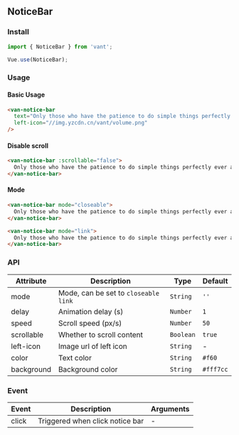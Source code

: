 ## NoticeBar

### Install
``` javascript
import { NoticeBar } from 'vant';

Vue.use(NoticeBar);
```

### Usage

#### Basic Usage

```html
<van-notice-bar
  text="Only those who have the patience to do simple things perfectly ever acquire the skill to do difficult things easily."
  left-icon="//img.yzcdn.cn/vant/volume.png"
/>
```

#### Disable scroll

```html
<van-notice-bar :scrollable="false">
  Only those who have the patience to do simple things perfectly ever acquire the skill to do difficult things easily.
</van-notice-bar>
```

#### Mode

```html
<van-notice-bar mode="closeable">
  Only those who have the patience to do simple things perfectly ever acquire the skill to do difficult things easily.
</van-notice-bar>

<van-notice-bar mode="link">
  Only those who have the patience to do simple things perfectly ever acquire the skill to do difficult things easily.
</van-notice-bar>
```

### API

| Attribute | Description | Type | Default |
|------|------|------|------|
| mode | Mode, can be set to `closeable` `link` | `String` | `''` |
| delay | Animation delay (s) | `Number` | `1` |
| speed | Scroll speed (px/s) | `Number` | `50` |
| scrollable | Whether to scroll content | `Boolean` | `true` |
| left-icon | Image url of left icon | `String` | - |
| color | Text color | `String` | `#f60` |
| background | Background color | `String` | `#fff7cc` |


### Event

| Event | Description | Arguments |
|------|------|------|
| click | Triggered when click notice bar | - |
